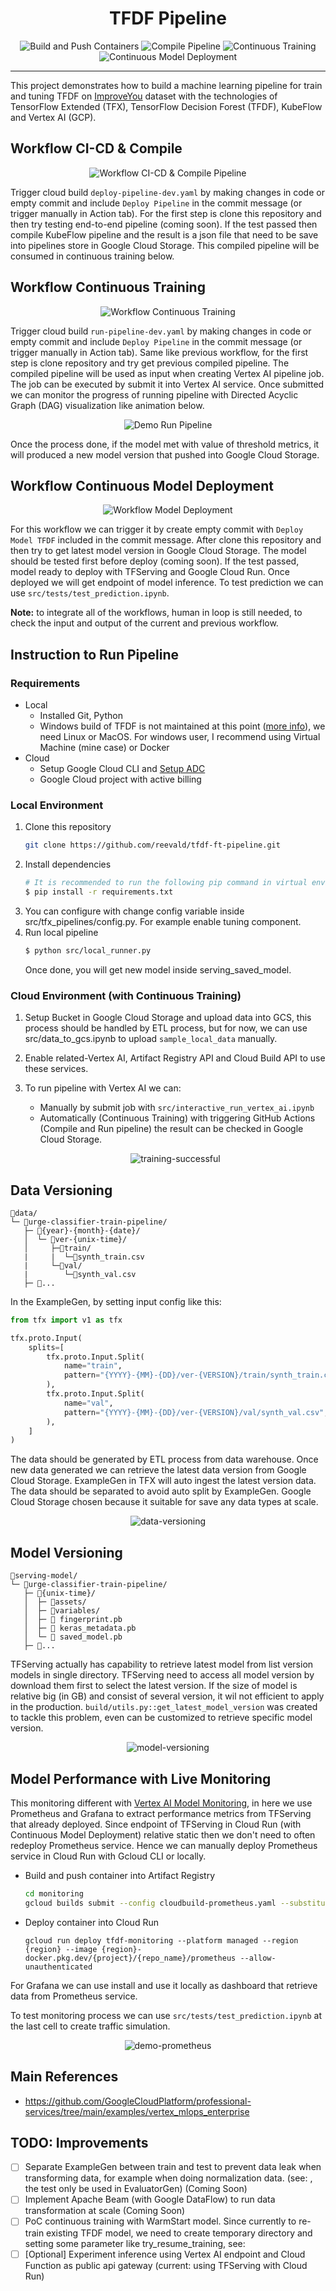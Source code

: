 <h1 align="center">TFDF Pipeline</h1>
<div align="center">

![Build and Push Containers](https://github.com/reevald/tfdf-ft-pipeline/actions/workflows/build-push-containers-dev.yaml/badge.svg)
![Compile Pipeline](https://github.com/reevald/tfdf-ft-pipeline/actions/workflows/deploy-pipeline-dev.yaml/badge.svg)
![Continuous Training](https://github.com/reevald/tfdf-ft-pipeline/actions/workflows/run-pipeline-dev.yaml/badge.svg)
![Continuous Model Deployment](https://github.com/reevald/tfdf-ft-pipeline/actions/workflows/deploy-model-dev.yaml/badge.svg)

</div>
<hr/>

This project demonstrates how to build a machine learning pipeline for train and tuning TFDF on [ImproveYou](https://github.com/reevald/improveyou) dataset with the technologies of TensorFlow Extended (TFX), TensorFlow Decision Forest (TFDF), KubeFlow and Vertex AI (GCP).

## Workflow CI-CD & Compile 

<p align="center">
  <img src="assets/ci-cd-compile-pipeline.jpg" alt="Workflow CI-CD & Compile Pipeline" />
</p>

Trigger cloud build `deploy-pipeline-dev.yaml` by making changes in code or empty commit and include `Deploy Pipeline` in the commit message (or trigger manually in Action tab). For the first step is clone this repository and then try testing end-to-end pipeline (coming soon). If the test passed then compile KubeFlow pipeline and the result is a json file that need to be save into pipelines store in Google Cloud Storage. This compiled pipeline will be consumed in continuous training below.

## Workflow Continuous Training

<p align="center">
  <img src="assets/continuous-training.jpg" alt="Workflow Continuous Training" />
</p>

Trigger cloud build `run-pipeline-dev.yaml` by making changes in code or empty commit and include `Deploy Pipeline` in the commit message (or trigger manually in Action tab). Same like previous workflow, for the first step is clone repository and try get previous compiled pipeline. The compiled pipeline will be used as input when creating Vertex AI pipeline job. The job can be executed by submit it into Vertex AI service. Once submitted we can monitor the progress of running pipeline with Directed Acyclic Graph (DAG) visualization like animation below.

<p align="center">
  <img src="assets/demo-run-pipeline.gif" alt="Demo Run Pipeline" />
</p>

Once the process done, if the model met with value of threshold metrics, it will produced a new model version that pushed into Google Cloud Storage.

## Workflow Continuous Model Deployment

<p align="center">
  <img src="assets/continuous-model-deployment.jpg" alt="Workflow Model Deployment" />
</p>

For this workflow we can trigger it by create empty commit with `Deploy Model TFDF` included in the commit message. After clone this repository and then try to get latest model version in Google Cloud Storage. The model should be tested first before deploy (coming soon). If the test passed, model ready to deploy with TFServing and Google Cloud Run. Once deployed we will get endpoint of model inference. To test prediction we can use `src/tests/test_prediction.ipynb`.

**Note:** to integrate all of the workflows, human in loop is still needed, to check the input and output of the current and previous workflow.

## Instruction to Run Pipeline

### Requirements
- Local
    - Installed Git, Python
    - Windows build of TFDF is not maintained at this point ([more info](https://www.tensorflow.org/decision_forests/installation#windows)), we need Linux or MacOS. For windows user, I recommend using Virtual Machine (mine case) or Docker
- Cloud
    - Setup Google Cloud CLI and [Setup ADC](https://cloud.google.com/docs/authentication/provide-credentials-adc)
    - Google Cloud project with active billing

### Local Environment
1. Clone this repository
    ```bash
    git clone https://github.com/reevald/tfdf-ft-pipeline.git
    ```
2. Install dependencies
    ```bash
    # It is recommended to run the following pip command in virtual environment
    $ pip install -r requirements.txt
    ```
3. You can configure with change config variable inside src/tfx_pipelines/config.py. For example enable tuning component.
4. Run local pipeline
    ```bash
    $ python src/local_runner.py
    ```
    Once done, you will get new model inside serving_saved_model.

### Cloud Environment (with Continuous Training)

1. Setup Bucket in Google Cloud Storage and upload data into GCS, this process should be handled by ETL process, but for now, we can use src/data_to_gcs.ipynb to
upload `sample_local_data` manually.
2. Enable related-Vertex AI, Artifact Registry API and Cloud Build API to use these services.
3. To run pipeline with Vertex AI we can:
    - Manually by submit job with `src/interactive_run_vertex_ai.ipynb`
    - Automatically (Continuous Training) with triggering GitHub Actions (Compile and Run pipeline) the result can be checked in Google Cloud Storage. 
  
    <p align="center">
      <img src="assets/success-training.png" alt="training-successful" />
    </p>

## Data Versioning

```
📂data/
└─ 📂urge-classifier-train-pipeline/
   ├─ 📂{year}-{month}-{date}/
   │  └─ 📂ver-{unix-time}/
   │     ├─📂train/
   |     |  └─📄synth_train.csv
   |     └─📂val/
   |        └─📄synth_val.csv
   ├─ 📂...
```

In the ExampleGen, by setting input config like this:
```python
from tfx import v1 as tfx

tfx.proto.Input(
    splits=[
        tfx.proto.Input.Split(
            name="train",
            pattern="{YYYY}-{MM}-{DD}/ver-{VERSION}/train/synth_train.csv",
        ),
        tfx.proto.Input.Split(
            name="val",
            pattern="{YYYY}-{MM}-{DD}/ver-{VERSION}/val/synth_val.csv",
        ),
    ]
)
```

The data should be generated by ETL process from data warehouse. Once new data generated we can retrieve the latest data version from Google Cloud Storage. ExampleGen in TFX will auto ingest the latest version data. The data should be separated to avoid auto split by ExampleGen. Google Cloud Storage chosen because it suitable for save any data types at scale.

<p align="center">
  <img src="assets/data-versioning.png" alt="data-versioning" />
</p>

## Model Versioning

```
📂serving-model/
└─ 📂urge-classifier-train-pipeline/
   ├─ 📂{unix-time}/
   │  ├─ 📂assets/
   │  ├─ 📂variables/
   │  ├─ 📄 fingerprint.pb
   │  ├─ 📄 keras_metadata.pb
   │  └─ 📄 saved_model.pb
   ├─ 📂...
```

TFServing actually has capability to retrieve latest model from list version models in single directory. TFServing need to access all model version by download them first to select the latest version. If the size of model is relative big (in GB) and consist of several version, it wil not efficient to apply in the production. `build/utils.py::get_latest_model_version` was created to tackle this problem, even can be customized to retrieve specific model version.

<p align="center">
  <img src="assets/model-versioning.png" alt="model-versioning" />
</p>


## Model Performance with Live Monitoring

This monitoring different with [Vertex AI Model Monitoring](https://cloud.google.com/vertex-ai/docs/model-monitoring/overview), in here we use Prometheus and Grafana to extract performance metrics from TFServing that already deployed. Since endpoint of TFServing in Cloud Run (with Continuous Model Deployment) relative static then we don't need to often redeploy Prometheus service. Hence we can manually deploy Prometheus service in Cloud Run with Gcloud CLI or locally.

- Build and push container into Artifact Registry
  ```bash
  cd monitoring
  gcloud builds submit --config cloudbuild-prometheus.yaml --substitutions _GOOGLE_CLOUD_REGION={region},_DOCKER_REPO_NAME={repo_name}
  ```
- Deploy container into Cloud Run
  ```
  gcloud run deploy tfdf-monitoring --platform managed --region {region} --image {region}-docker.pkg.dev/{project}/{repo_name}/prometheus --allow-unauthenticated
  ```
For Grafana we can use install and use it locally as dashboard that retrieve data from Prometheus service. 

To test monitoring process we can use `src/tests/test_prediction.ipynb` at the last cell to create traffic simulation.

<p align="center">
  <img src="monitoring/demo.gif" alt="demo-prometheus" />
</p>

## Main References
- https://github.com/GoogleCloudPlatform/professional-services/tree/main/examples/vertex_mlops_enterprise

## TODO: Improvements
- [ ] Separate ExampleGen between train and test to prevent data leak when transforming data, for example when doing normalization data. (see: ,
the test only be used in EvaluatorGen) (Coming Soon)
- [ ] Implement Apache Beam (with Google DataFlow) to run data transformation at scale (Coming Soon)
- [ ] PoC continuous training with WarmStart model. Since currently to re-train existing TFDF model, we need to create temporary directory and setting some parameter like try_resume_training, see:
- [ ] [Optional] Experiment inference using Vertex AI endpoint and Cloud Function as public api gateway (current: using TFServing with Cloud Run)